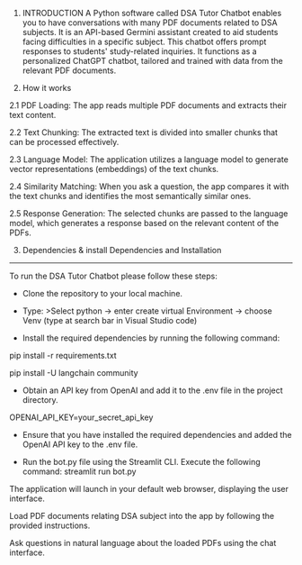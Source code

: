 1. INTRODUCTION 
A Python software called DSA Tutor Chatbot enables you to have conversations with many PDF documents related to DSA subjects. It is an API-based Germini assistant created to aid students facing difficulties in a specific subject. This chatbot offers prompt responses to students' study-related inquiries. It functions as a personalized ChatGPT chatbot, tailored and trained with data from the relevant PDF documents.

2. How it works 

2.1 PDF Loading: The app reads multiple PDF documents and extracts their text content. 

2.2 Text Chunking: The extracted text is divided into smaller chunks that can be processed effectively. 

2.3 Language Model: The application utilizes a language model to generate vector representations (embeddings) of the text chunks. 

2.4 Similarity Matching: When you ask a question, the app compares it with the text chunks and identifies the most semantically similar ones. 

2.5 Response Generation: The selected chunks are passed to the language model, which generates a response based on the relevant content of the PDFs.

3. Dependencies & install 
Dependencies and Installation
*****************************
To run the DSA Tutor Chatbot please follow these steps:

- Clone the repository to your local machine.

- Type: >Select python -> enter create virtual Environment -> choose Venv (type at search bar in Visual Studio code)

- Install the required dependencies by running the following command:

pip install -r requirements.txt

pip install -U langchain community

- Obtain an API key from OpenAI and add it to the .env file in the project directory.

OPENAI_API_KEY=your_secret_api_key


- Ensure that you have installed the required dependencies and added the OpenAI API key to the .env file.

- Run the bot.py file using the Streamlit CLI. Execute the following command:
streamlit run bot.py

The application will launch in your default web browser, displaying the user interface.

Load PDF documents relating DSA subject into the app by following the provided instructions.

Ask questions in natural language about the loaded PDFs using the chat interface.


